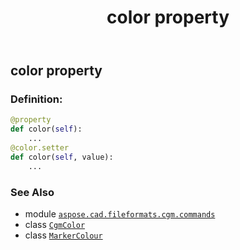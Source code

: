 ﻿---
title: color property
second_title: Aspose.CAD for Python via .NET API References
description: 
type: docs
weight: 60
url: /python-net/aspose.cad.fileformats.cgm.commands/markercolour/color/
is_root: false
---

## color property

### Definition:
```python
@property
def color(self):
    ...
@color.setter
def color(self, value):
    ...
```

### See Also
* module [`aspose.cad.fileformats.cgm.commands`](../../)
* class [`CgmColor`](/cad/python-net/aspose.cad.fileformats.cgm.classes/cgmcolor)
* class [`MarkerColour`](/cad/python-net/aspose.cad.fileformats.cgm.commands/markercolour)
